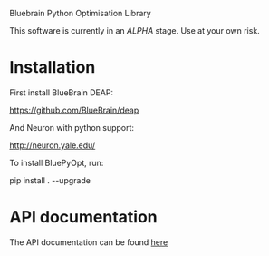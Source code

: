Bluebrain Python Optimisation Library

This software is currently in an *ALPHA* stage. Use at your own risk.

Installation
============

First install BlueBrain DEAP:

https://github.com/BlueBrain/deap

And Neuron with python support:

http://neuron.yale.edu/

To install BluePyOpt, run:

pip install . --upgrade

API documentation
==================
The API documentation can be found [here](http://bluebrain.github.io/BluePyOpt)

